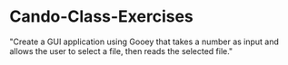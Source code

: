 # Cando-Class-Exercises
"Create a GUI application using Gooey that takes a number as input and allows the user to select a file, then reads the selected file."
